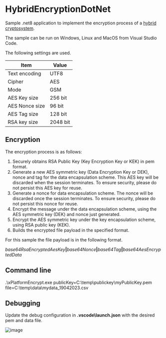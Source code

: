 # HybridEncryptionDotNet
Sample .net8 application to implement the encryption process of a [hybrid cryptosystem](https://en.wikipedia.org/wiki/Hybrid_cryptosystem).

The sample can be run on Windows, Linux and MacOS from Visual Studio Code.

The following settings are used.

|Item|Value|
|---|---|
|Text encoding|UTF8|
|Cipher|AES|
|Mode|GSM|
|AES Key size|256 bit|
|AES Nonce size|96 bit|
|AES Tag size|128 bit|
|RSA key size|2048 bit|

## Encryption

The encryption process is as follows:

1.  Securely obtains RSA Public Key (Key Encryption Key or KEK) in pem format.
2.  Generate a new AES symmetric key (Data Encryption Key or DEK), nonce and tag for the data encapsulation scheme. This AES key will be discarded when the session terminates. To ensure security, please do not persist this AES key for reuse.
3.  Generate a nonce for data encapsulation scheme. The nonce will be discarded once the session terminates. To ensure security, please do not persist this nonce for reuse.
4.  Encrypt the message under the data encapsulation scheme, using the AES symmetric key (DEK) and nonce just generated.
5.  Encrypt the AES symmetric key under the key encapsulation scheme, using RSA public key (KEK).
6.  Builds the encrypted file payload in the specified format.

For this sample the file payload is in the following format.

*base64RsaEncryptedAesKey*__|__*base64Nonce*__|__*base64Tag*__|__*base64AesEncryptedData*

## Command line
.\xPlatformEncrypt.exe publicKey=C:\temp\publickey\myPublicKey.pem file=C:\temp\data\mydata_19042023.csv

## Debugging
Update the debug configuration in __.vscode\launch.json__ with the desired pem and data file.

![image](https://github.com/frourke/HybridEncryptionDotNet/assets/15794624/cffa32bb-0bab-463b-a798-382f351639db)
